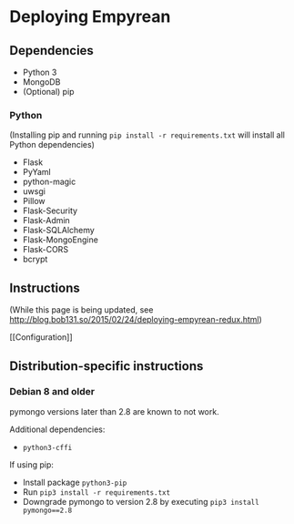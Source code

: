 # Deploying Empyrean

## Dependencies
* Python 3  
* MongoDB  
* (Optional) pip  

### Python
(Installing pip and running ```pip install -r requirements.txt``` will install all Python dependencies)  

* Flask
* PyYaml
* python-magic
* uwsgi
* Pillow
* Flask-Security
* Flask-Admin
* Flask-SQLAlchemy
* Flask-MongoEngine
* Flask-CORS
* bcrypt

## Instructions  
(While this page is being updated, see http://blog.bob131.so/2015/02/24/deploying-empyrean-redux.html)

[[Configuration]]

## Distribution-specific instructions

### Debian 8 and older

pymongo versions later than 2.8 are known to not work.

Additional dependencies:

* ```python3-cffi```

If using pip:

* Install package ```python3-pip```
* Run ```pip3 install -r requirements.txt```  
* Downgrade pymongo to version 2.8 by executing ```pip3 install pymongo==2.8```
